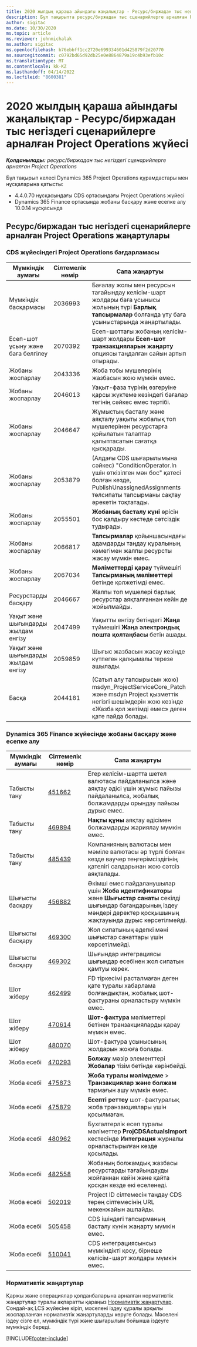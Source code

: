 ```yaml
---
title: 2020 жылдың қараша айындағы жаңалықтар - Ресурс/биржадан тыс негіздегі сценарийлерге арналған Project Operations жүйесі
description: Бұл тақырыпта ресурс/биржадан тыс сценарийлерге арналған Project Operations бағдарламасының 2020 жылғы қараша айы шығарылымындағы сапа жаңартулары туралы ақпарат берілген.
author: sigitac
ms.date: 10/30/2020
ms.topic: article
ms.reviewer: johnmichalak
ms.author: sigitac
ms.openlocfilehash: b76ebbff1cc2720e699334601d425879f2d20770
ms.sourcegitcommit: c0792bd65d92db25e0e8864879a19c4b93efb10c
ms.translationtype: MT
ms.contentlocale: kk-KZ
ms.lasthandoff: 04/14/2022
ms.locfileid: "8600381"
---
```

# <a name="whats-new-november-2020---project-operations-for-resourcenon-stocked-based-scenarios"></a>2020 жылдың қараша айындағы жаңалықтар - Ресурс/биржадан тыс негіздегі сценарийлерге арналған Project Operations жүйесі

_**Қолданылады:** ресурс/биржадан тыс негіздегі сценарийлерге арналған Project Operations_

Бұл тақырып келесі Dynamics 365 Project Operations құрамдастары мен нұсқаларына қатысты:

- 4.4.0.70 нұсқасындағы CDS ортасындағы Project Operations жүйесі
- Dynamics 365 Finance ортасында жобаны басқару және есепке алу 10.0.14 нұсқасында

## <a name="updates-to-project-operations-for-resource-non-stocked-based-scenarios"></a>Ресурс/биржадан тыс негіздегі сценарийлерге арналған Project Operations жаңартулары

### <a name="project-operations-on-cds"></a>CDS жүйесіндегі Project Operations бағдарламасы

| Мүмкіндік аумағы                 | Сілтемелік нөмір | Сапа жаңартуы                                                                                                                                                                    |
|------------------------------|------------------|-----------------------------------------------------------------------------------------------------------------------------------------------------------------------------------|
|   Мүмкіндік басқармасы       | 2036993          | Бағалау жолы мен ресурсын тағайындау келісім-шарт жолдары баға ұсынысы жолының түрі **Барлық тапсырмалар** болғанда ұту баға ұсыныстарында жаңартылады.                                                 |
| Есеп-шот ұсыну және баға белгілеу          | 2070392          | Есеп-шоттағы жобаның келісім-шарт жолдары **Есеп-шот транзакцияларын жаңарту** опциясы таңдалған сайын артып отырады.                                                                         |
| Жобаны жоспарлау             | 2043336          | Жоба тобы мүшелерінің жазбасын жою мүмкін емес.                                                                                                                                  |
| Жобаны жоспарлау             | 2046013          | Уақыт-фаза түрінің өзгеруіне қарсы жүктеме кезіндегі бағалар тегінің сәйкес емес тәртібі.                                                                                   |
| Жобаны жоспарлау             | 2046647          | Жұмыстың басталу және аяқталу уақыты жобалық топ мүшелерінен ресурстарға қойылатын талаптар қалыптасатын сағатқа қысқарады.                                                                      |
| Жобаны жоспарлау             | 2053879          | (Алдағы CDS шығарылымына сәйкес) "ConditionOperator.In үшін өткізілген мән бос" қатесі болған кезде, PublishUnassignedAssignments төлсипаты тапсырманы сақтау әрекетін тоқтатады.                       |
| Жобаны жоспарлау             | 2055501          | **Жобаның басталу күні** өрісін бос қалдыру кестеде сәтсіздік тудырады.                                                                                                      |
| Жобаны жоспарлау             | 2066817          | **Тапсырмалар** қойыншасындағы адамдарды таңдау құралының көмегімен жалпы ресурсты жасау мүмкін емес.                                                                                                   |
| Жобаны жоспарлау             | 2067034          | **Мәліметтерді қарау** түймешігі **Тапсырманың мәліметтері** бетінде қолжетімді емес.                                                                                                       |
| Ресурстарды басқару          | 2046667          | Жалпы топ мүшелері барлық ресурстар аяқталғаннан кейін де жойылмайды.                                                                                                    |
| Уақыт және шығындарды жылдам енгізу | 2047499          | Уақытты енгізу бетіндегі **Жаңа** түймешігі **Жаңа электрондық пошта қолтаңбасы** бетін ашады.                                                                                               |
| Уақыт және шығындарды жылдам енгізу | 2059859          | Шығыс жазбасын жасау кезінде күтпеген қалқымалы терезе ашылады.                                                                                                                         |
| Басқа                        | 2044181          | (Сатып алу тапсырысын жою) msdyn_ProjectServiceCore_Patch және msdyn Project қызметтік негізгі шешімдерін жою кезінде «Жазба қол жетімді емес» деген қате пайда болады.  |

### <a name="project-management-and-accounting-in-dynamics-365-finance"></a>Dynamics 365 Finance жүйесінде жобаны басқару және есепке алу

| Мүмкіндік аумағы        | Сілтемелік нөмір | Сапа жаңартуы                                                                                                                                                            |
|---------------------|------------------|---------------------------------------------------------------------------------------------------------------------------------------------------------------------------|
| Табысты тану | [451662](https://fix.lcs.dynamics.com/Issue/Details/?bugId=451662)           | Егер келісім-шартта шетел валютасы пайдаланылса және аяқтау әдісі үшін жұмыс пайызы пайдаланылса, жобалық болжамдарды орындау пайызы дұрыс емес.                     |
| Табысты тану | [469894](https://fix.lcs.dynamics.com/Issue/Details/?bugId=469894)           | **Нақты құны** аяқтау әдісімен болжамдарды жариялау мүмкін емес.                                                                                                    |
| Табысты тану | [485439](https://fix.lcs.dynamics.com/Issue/Details/?bugId=485439)           | Компанияның валютасы мен мәміле валютасы әр түрлі болған кезде ваучер теңгерімсіздігінің қателігі салдарынан жою сәтсіз аяқталады.                                              |
| Шығысты басқару  | [456882](https://fix.lcs.dynamics.com/Issue/Details/?bugId=456822)           | Әкімші емес пайдаланушылар үшін **Жоба идентификаторы** және **Шығыстар санаты** секілді шығындар бағандарының іздеу мәндері деректер қосқышының жақтауында дұрыс көрсетілмейді. |
| Шығысты басқару  | [469300](https://fix.lcs.dynamics.com/Issue/Details/?bugId=469300)           | Жол сипатының әдепкі мәні шығыстар санаттары үшін көрсетілмейді.                                                                                                         |
| Шығысты басқару  | [469302](https://fix.lcs.dynamics.com/Issue/Details/?bugId=469302)           | Шығындар интеграциясы шығындар есебінен жол сипатын қамтуы керек.                                                                                             |
| Шот жіберу           | [462499](https://fix.lcs.dynamics.com/Issue/Details/?bugId=462499)           | FD тіркесімі расталмаған деген қате туралы хабарлама болғандықтан, жобалық шот-фактураны орналастыру мүмкін емес.                                                    |
| Шот жіберу           | [470614](https://fix.lcs.dynamics.com/Issue/Details/?bugId=470614)           | **Шот-фактура** мәліметтері бетінен транзакцияларды қарау мүмкін емес.                                                                                                              |
| Шот жіберу           | [480070](https://fix.lcs.dynamics.com/Issue/Details/?bugId=480070)           | Шот-фактура ұсынысының жолдарын жоюға болады.                                                                                                                                  |
| Жоба есебі  | [470293](https://fix.lcs.dynamics.com/Issue/Details/?bugId=470293)           | **Болжау** мәзір элементтері **Жобалар** тізім бетінде көрінбейді.                                                                                                   |
| Жоба есебі  | [475873](https://fix.lcs.dynamics.com/Issue/Details/?bugId=475873)           | **Жоба туралы мәлімдеме**   > **Транзакциялар және болжам** тармағын ашу мүмкін емес.                                                                                                       |
| Жоба есебі  | [475879](https://fix.lcs.dynamics.com/Issue/Details/?bugId=475879)           | **Есепті реттеу** шот-фактуралық жоба транзакциялары үшін қосылмаған.                                                                                                  |
| Жоба есебі  | [480962](https://fix.lcs.dynamics.com/Issue/Details/?bugId=480962)           | Бухгалтерлік есеп туралы мәліметтер **ProjCDSActualsImport** кестесінде **Интеграция** журналы орналастырылған кезде қосылады.                                                  |
| Жоба есебі  | [482558](https://fix.lcs.dynamics.com/Issue/Details/?bugId=482558)           | Жобаның болжамдық жазбасы ресурстарды тағайындауды жойғаннан кейін және қайта қосқан кезде екі еселенеді.                                                                            |
| Жоба есебі  | [502019](https://fix.lcs.dynamics.com/Issue/Details/?bugId=502019)           | Project ID сілтемесін таңдау CDS терең сілтемесінің URL мекенжайын ашпайды.                                                                                                         |
| Жоба есебі  | [505458](https://fix.lcs.dynamics.com/Issue/Details/?bugId=505458)           | CDS ішіндегі тапсырманың басталу күнін жаңарту мүмкін емес.                                                                                                                           |
| Жоба есебі  | [510041](https://fix.lcs.dynamics.com/Issue/Details/?bugId=510041)           | CDS интеграциясынсыз мүмкіндікті қосу, бірнеше келісім-шарт жолдары мүмкін емес.                                                                                   |

### <a name="regulatory-updates"></a>Нормативтік жаңартулар
Қаржы және операциялар қолданбаларына арналған нормативтік жаңартулар туралы ақпаратты қараңыз [Нормативтік жаңартулар](/dynamics365/finance/localizations/regulatory-updates). Сондай-ақ LCS жүйесіне кіріп, мәселені іздеу құралы арқылы жоспарланған нормативтік жаңартуларды көруге болады. Мәселені іздеу сізге ел, мүмкіндік түрі және шығарылым бойынша іздеуге мүмкіндік береді.


[!INCLUDE[footer-include](../includes/footer-banner.md)]